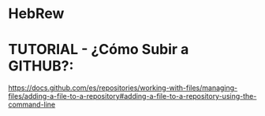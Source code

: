 # HebRew

# TUTORIAL - ¿Cómo Subir a GITHUB?:
https://docs.github.com/es/repositories/working-with-files/managing-files/adding-a-file-to-a-repository#adding-a-file-to-a-repository-using-the-command-line

